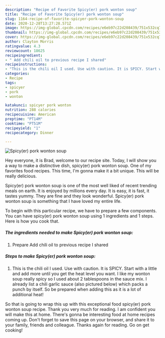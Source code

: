 ```yaml
---
description: "Recipe of Favorite Spicy(er) pork wonton soup"
title: "Recipe of Favorite Spicy(er) pork wonton soup"
slug: 1164-recipe-of-favorite-spicyer-pork-wonton-soup
date: 2020-12-28T13:27:28.571Z
image: https://img-global.cpcdn.com/recipes/e6eb97c22d208439/751x532cq70/spicyer-pork-wonton-soup-recipe-main-photo.jpg
thumbnail: https://img-global.cpcdn.com/recipes/e6eb97c22d208439/751x532cq70/spicyer-pork-wonton-soup-recipe-main-photo.jpg
cover: https://img-global.cpcdn.com/recipes/e6eb97c22d208439/751x532cq70/spicyer-pork-wonton-soup-recipe-main-photo.jpg
author: Clayton Morris
ratingvalue: 4.3
reviewcount: 18625
recipeingredient:
- " Add chili oil to previous recipe I shared"
recipeinstructions:
- "This is the chili oil I used. Use with caution. It is SPICY. Start with a little and add more until you get the heat level you want. I like my wonton soup really spicy so I used about 2 tablespoons in the sauce mix. I already list a chili garlic sauce (also pictured below) which packs a punch by itself. So be prepared when adding this as it is a lot of additional heat!"
categories:
- Recipe
tags:
- spicyer
- pork
- wonton

katakunci: spicyer pork wonton 
nutrition: 288 calories
recipecuisine: American
preptime: "PT14M"
cooktime: "PT51M"
recipeyield: "1"
recipecategory: Dinner

---
```



![Spicy(er) pork wonton soup](https://img-global.cpcdn.com/recipes/e6eb97c22d208439/751x532cq70/spicyer-pork-wonton-soup-recipe-main-photo.jpg)

Hey everyone, it is Brad, welcome to our recipe site. Today, I will show you a way to make a distinctive dish, spicy(er) pork wonton soup. One of my favorites food recipes. This time, I'm gonna make it a bit unique. This will be really delicious.



Spicy(er) pork wonton soup is one of the most well liked of recent trending meals on earth. It is enjoyed by millions every day. It is easy, it is fast, it tastes yummy. They are fine and they look wonderful. Spicy(er) pork wonton soup is something that I have loved my entire life.


To begin with this particular recipe, we have to prepare a few components. You can have spicy(er) pork wonton soup using 1 ingredients and 1 steps. Here is how you cook that.

<!--inarticleads1-->

##### The ingredients needed to make Spicy(er) pork wonton soup:

1. Prepare  Add chili oil to previous recipe I shared




<!--inarticleads2-->

##### Steps to make Spicy(er) pork wonton soup:

1. This is the chili oil I used. Use with caution. It is SPICY. Start with a little and add more until you get the heat level you want. I like my wonton soup really spicy so I used about 2 tablespoons in the sauce mix. I already list a chili garlic sauce (also pictured below) which packs a punch by itself. So be prepared when adding this as it is a lot of additional heat!




So that is going to wrap this up with this exceptional food spicy(er) pork wonton soup recipe. Thank you very much for reading. I am confident you will make this at home. There's gonna be interesting food at home recipes coming up. Don't forget to save this page on your browser, and share it to your family, friends and colleague. Thanks again for reading. Go on get cooking!
